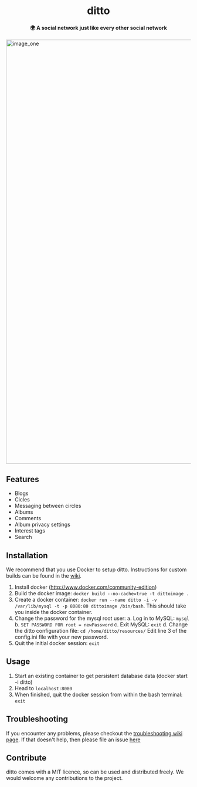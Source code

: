 <h1 align="center">ditto</h1>

<h4 align="center">🌍 A social network just like every other social network</h4>

<img width="1157" alt="image_one" src="https://cloud.githubusercontent.com/assets/7552626/24883278/23d42266-1e3c-11e7-815a-2f6da3d6254a.png">

## Features
- Blogs
- Cicles
- Messaging between circles
- Albums
- Comments
- Album privacy settings
- Interest tags
- Search

## Installation

We recommend that you use Docker to setup ditto.  Instructions for custom builds can be found in the [wiki](http://github.com/FemiAw/ditto/wiki/Apache-Settings).

1. Install docker (http://www.docker.com/community-edition)
2. Build the docker image: `docker build --no-cache=true -t dittoimage .`
3. Create a docker container: `docker run --name ditto -i -v /var/lib/mysql -t -p 8080:80 dittoimage /bin/bash`. This should take you inside the docker container.
4. Change the password for the mysql root user: 
	a.	Log in to MySQL: `mysql`
	b.	`SET PASSWORD FOR root = newPassword`
	c.	Exit MySQL: `exit`
	d.	Change the ditto configuration file: `cd /home/ditto/resources/`
		Edit line 3 of the config.ini file with your new password.
5. Quit the initial docker session: `exit`


## Usage
1. Start an existing container to get persistent database data (docker start -i ditto)
2. Head to `localhost:8080`
3. When finished, quit the docker session from within the bash terminal: `exit`

## Troubleshooting
If you encounter any problems, please checkout the [troubleshooting wiki page](https://github.com/FemiAw/ditto/wiki/Troubleshooting).  If that doesn't help, then please file an issue [here](https://github.com/FemiAw/ditto/issues/new)

## Contribute
ditto comes with a MIT licence, so can be used and distributed freely.  We would welcome any contributions to the project.

